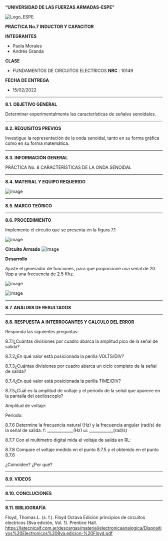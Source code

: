 **“UNIVERSIDAD DE LAS FUERZAS ARMADAS-ESPE”**


![Logo_ESPE](https://user-images.githubusercontent.com/93800511/140828546-04ee2765-180c-4e68-84cf-8bca73c21c5f.png)

**PRÁCTICA No.7 INDUCTOR Y CAPACITOR**

**INTEGRANTES**
* Paola Morales 
* Andrés Granda
 
**CLASE**
* FUNDAMENTOS DE CIRCUITOS ELECTRICOS **NRC** : 10149

**FECHA DE ENTREGA**
* 15/02/2022
--------------------------------------------------------------------------------------------------------------------------------------------------------------------------------

**8.1. OBJETIVO GENERAL**

Determinar experimentalmente las características de señales senoidales.

--------------------------------------------------------------------------------------------------------------------------------------------------------------------------------

**8.2. REQUISITOS PREVIOS**

Investigue la representación de la onda senoidal, tanto en su forma gráfica como
en su forma matemática.

--------------------------------------------------------------------------------------------------------------------------------------------------------------------------------

**8.3. INFORMACIÓN GENERAL**

PRÁCTICA No. 8 CARACTERÍSTICAS DE LA ONDA SENOIDAL

--------------------------------------------------------------------------------------------------------------------------------------------------------------------------------


**8.4. MATERIAL Y EQUIPO REQUERIDO**

![image](https://user-images.githubusercontent.com/93835587/153968712-d6cfb970-1a10-4a0c-9e6f-2d562f28fc9a.png)



--------------------------------------------------------------------------------------------------------------------------------------------------------------------------------

**8.5. MARCO TEÓRICO**




--------------------------------------------------------------------------------------------------------------------------------------------------------------------------------


**8.6. PROCEDIMIENTO**

Implemente el circuito que se presenta en la figura 7.1

![image](https://user-images.githubusercontent.com/93835587/153968809-cd12f739-7757-49d2-be83-50558d315d25.png)

**Circuito Armado**
![image](https://user-images.githubusercontent.com/93835587/153969605-5e3c9c28-3271-4647-825a-17f67054ab1b.png)

**Desarrollo**

Ajuste el generador de funciones, para que proporcione una señal de 20 Vpp a
una frecuencia de 2.5 Khz.

![image](https://user-images.githubusercontent.com/93835587/153970028-a1de1cea-7fea-4c25-8c10-c6b3b2ed67de.png)


![image](https://user-images.githubusercontent.com/93835587/153969986-109d1145-2592-472f-ba6b-3344b8ea3365.png)





-------------------------------------------------- -------------------------------------------------- -------------------------------------------------- --------------------------

**8.7. ANÁLISIS DE RESULTADOS**


-------------------------------------------------- -------------------------------------------------- -------------------------------------------------- --------------------------

**8.8. RESPUESTA A INTERROGANTES Y CALCULO DEL ERROR**

Responda las siguientes preguntas:

8.7.1¿Cuántas divisiones por cuadro abarca la amplitud pico de la señal de salida?

8.7.2¿En qué valor está posicionada la perilla VOLTS/DIV?

8.7.3¿Cuántas divisiones por cuadro abarca un ciclo completo de la señal de salida?

8.7.4¿En qué valor está posicionada la perilla TIME/DIV? 

8.7.5¿Cuál es la amplitud de voltaje y el periodo de la señal que aparece en la pantalla
del osciloscopio?

Amplitud de voltaje:

Periodo:

8.7.6 Determine la frecuencia natural (Hz) y la frecuencia angular (rad/s) de la señal de
salida.
f: _____________(Hz)
ω: ____________(rad/s)

8.7.7 Con el multímetro digital mida el voltaje de salida en RL:

8.7.8 Compare el voltaje medido en el punto 8.7.5  y el obtenido en el punto 8.7.6

¿Coinciden? ¿Por qué?




--------------------------------------------------------------------------------------------------------------------------------------------------------------------------------

**8.9. VIDEOS**

--------------------------------------------------------------------------------------------------------------------------------------------------------------------------------

**8.10. CONCLUCIONES**


--------------------------------------------------------------------------------------------------------------------------------------------------------------------------------


**8.11. BIBLIOGRAFÍA**

Floyd, Thomas.L. (s. f.). Floyd Octava Edición principios de circuitos electricos (8va edición, Vol. 1). Prentice Hall. https://latecnicalf.com.ar/descargas/material/electronicaanalogica/Dispositivos%20Electronicos%208va.edicion-%20Floyd.pdf
